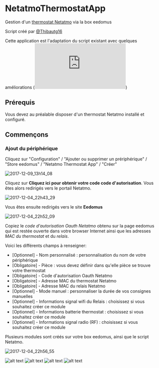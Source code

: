 # NetatmoThermostatApp
Gestion d'un [thermostat Netatmo](https://www.netatmo.com/fr-FR/product/energy/) via la box eedomus

Script créé par [@Thibautg16](https://twitter.com/Thibautg16/)

Cette application est l'adaptation du script existant avec quelques améliorations (![changelog](https://github.com/Thibautg16/NetatmoThermostatApp/blob/master/CHANGELOG.md))

## Prérequis 
Vous devez au préalable disposer d'un thermostat Netatmo installé et configuré.

## Commençons
### Ajout du périphérique 
Cliquez sur "Configuration" / "Ajouter ou supprimer un prériphérique" / "Store eedomus" / "Netatmo Thermostat App" / "Créer"

![2017-12-09_13h14_08](https://user-images.githubusercontent.com/4451322/33806330-ffa4c576-ddc6-11e7-9d21-7893a0de7ecf.png)

Cliquez sur **Cliquez ici pour obtenir votre code code d'autorisation**. Vous êtes alors redirigés vers le portail Netatmo. 

![2017-12-04_22h43_29](https://user-images.githubusercontent.com/4451322/33577887-e5852324-d944-11e7-8796-f00ad385255f.png)

Vous êtes ensuite redirigés vers le site **Eedomus** 

![2017-12-04_22h52_09](https://user-images.githubusercontent.com/4451322/33578194-fe856324-d945-11e7-8aa0-8c775ced2ae3.png)

Copiez le *code d'autorisation Oauth Netatmo* obtenu sur la page eedomus qui est restée ouverte dans votre browser Internet ainsi que les adresses *MAC du thermostat* et du *relais*. 

Voici les différents champs à renseigner:

* [Optionnel] - Nom personnalisé : personnalisation du nom de votre périphérique
* [Obligatoire] - Pièce : vous devez définir dans qu'elle pièce se trouve votre thermostat
* [Obligatoire] - Code d'autorisation Oauth Netatmo
* [Obligatoire] - Adresse MAC du thermostat Netatmo
* [Obligatoire] - Adresse MAC du relais Netatmo
* [Optionnel] - Mode manuel : personnaliser la durée de vos consignes manuelles
* [Optionnel] - Informations signal wifi du Relais : choisissez si vous souhaitez créer ce module
* [Optionnel] - Informations batterie thermostat : choisissez si vous souhaitez créer ce module
* [Optionnel] - Informations signal radio (RF) : choisissez si vous souhaitez créer ce module

Plusieurs modules sont créés sur votre box eedomus, ainsi que le script Netatmo. 

![2017-12-04_22h56_55](https://user-images.githubusercontent.com/4451322/33578322-7711a08c-d946-11e7-9258-35377eff4dc4.png)


![alt text](https://img.shields.io/github/release/Thibautg16/NetatmoThermostatApp.svg?style=for-the-badge)
![alt text](https://img.shields.io/github/license/Thibautg16/NetatmoThermostatApp.svg?style=for-the-badge)
![alt text](https://img.shields.io/badge/Status-Prod-green.svg?style=for-the-badge)
![alt text](https://img.shields.io/badge/twitter-@Thibautg16-blue.svg?style=for-the-badge)
